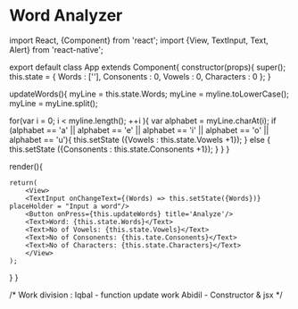 # Word Analyzer
import React, {Component} from 'react';
import {View, TextInput, Text, Alert} from 'react-native';

export default class App extends Component{
    constructor(props){
        super();
        this.state = {
            Words : [''],
            Consonents : 0,
            Vowels : 0, 
            Characters : 0
        };
    }

updateWords(){
myLine = this.state.Words;
myLine = myline.toLowerCase();
myLine = myLine.split();

for(var i = 0; i < myline.length(); ++i ){
    var alphabet = myLine.charAt(i);
        if (alphabet == 'a' || alphabet == 'e' || alphabet == 'i' 
            || alphabet == 'o' || alphabet == 'u'){
                this.setState ({Vowels : this.state.Vowels +1});
            }
        else {
            this.setState ({Consonents : this.state.Consonents +1});
        }
}
}

render(){
   
    return(
        <View>
        <TextInput onChangeText={(Words) => this.setState({Words})} placeHolder = "Input a word"/>
        <Button onPress={this.updateWords} title='Analyze'/>
        <Text>Word: {this.state.Words}</Text>
        <Text>No of Vowels: {this.state.Vowels}</Text>
        <Text>No of Consonents: {this.tate.Consonents}</Text>
        <Text>No of Characters: {this.state.Characters}</Text>
        </View>
    );
}
}

/* Work division : Iqbal - function update work
                    Abidil - Constructor & jsx */
